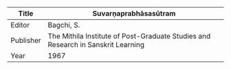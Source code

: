 |Title | Suvarṇaprabhāsasūtram 
| --- | --- 
|Editor | Bagchi, S.
|Publisher | The Mithila Institute of Post-Graduate Studies and Research in Sanskrit Learning
|Year | 1967